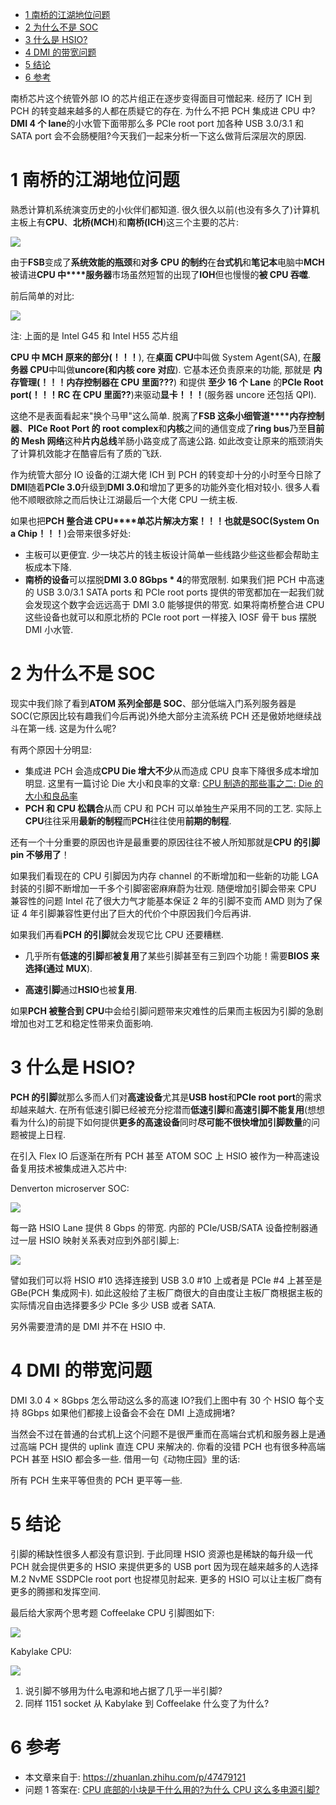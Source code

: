 
<!-- @import "[TOC]" {cmd="toc" depthFrom=1 depthTo=6 orderedList=false} -->

<!-- code_chunk_output -->

- [1 南桥的江湖地位问题](#1-南桥的江湖地位问题)
- [2 为什么不是 SOC](#2-为什么不是-soc)
- [3 什么是 HSIO?](#3-什么是-hsio)
- [4 DMI 的带宽问题](#4-dmi-的带宽问题)
- [5 结论](#5-结论)
- [6 参考](#6-参考)

<!-- /code_chunk_output -->

南桥芯片这个统管外部 IO 的芯片组正在逐步变得面目可憎起来. 经历了 ICH 到 PCH 的转变越来越多的人都在质疑它的存在. 为什么不把 PCH 集成进 CPU 中?**DMI 4 个 lane**的小水管下面带那么多 PCIe root port 加各种 USB 3.0/3.1 和 SATA port 会不会肠梗阻?今天我们一起来分析一下这么做背后深层次的原因.

# 1 南桥的江湖地位问题

熟悉计算机系统演变历史的小伙伴们都知道. 很久很久以前(也没有多久了)计算机主板上有**CPU**、**北桥(MCH**)和**南桥(ICH**)这三个主要的芯片:

![](./images/2019-04-22-16-59-59.png)

由于**FSB**变成了**系统效能的瓶颈**和**对多 CPU 的制约**在**台式机**和**笔记本**电脑中**MCH**被请进**CPU 中****服务器**市场虽然短暂的出现了**IOH**但也慢慢的**被 CPU 吞噬**.

前后简单的对比:

![](./images/2019-04-22-17-01-31.png)

注: 上面的是 Intel G45 和 Intel H55 芯片组

**CPU 中 MCH 原来的部分(！！！**), 在**桌面 CPU**中叫做 System Agent(SA), 在**服务器 CPU**中叫做**uncore(和内核 core 对应**). 它基本还负责原来的功能, 那就是 **内存管理(！！！内存控制器在 CPU 里面???**) 和提供 **至少 16 个 Lane** 的**PCIe Root port(！！！RC 在 CPU 里面??**)来驱动**显卡！！！**(服务器 uncore 还包括 QPI).

这绝不是表面看起来"换个马甲"这么简单. 脱离了**FSB 这条小细管道****内存控制器**、**PICe Root Port 的 root complex**和**内核**之间的通信变成了**ring bus**乃至**目前的 Mesh 网络**这种**片内总线**羊肠小路变成了高速公路. 如此改变让原来的瓶颈消失了计算机效能才在酷睿后有了质的飞跃.

作为统管大部分 IO 设备的江湖大佬 ICH 到 PCH 的转变却十分的小时至今日除了**DMI**随着**PCIe 3.0**升级到**DMI 3.0**和增加了更多的功能外变化相对较小. 很多人看他不顺眼欲除之而后快让江湖最后一个大佬 CPU 一统主板.

如果也把**PCH 整合进 CPU****单芯片解决方案！！！**也就是**SOC(System On a Chip！！！**)会带来很多好处:

- 主板可以更便宜. 少一块芯片的钱主板设计简单一些线路少些这些都会帮助主板成本下降.
- **南桥的设备**可以摆脱**DMI 3.0 8Gbps \* 4**的带宽限制. 如果我们把 PCH 中高速的 USB 3.0/3.1 SATA ports 和 PCIe root ports 提供的带宽都加在一起我们就会发现这个数字会远远高于 DMI 3.0 能够提供的带宽. 如果将南桥整合进 CPU 这些设备也就可以和原北桥的 PCIe root port 一样接入 IOSF 骨干 bus 摆脱 DMI 小水管.

# 2 为什么不是 SOC

现实中我们除了看到**ATOM 系列全部是 SOC**、部分低端入门系列服务器是 SOC(它原因比较有趣我们今后再说)外绝大部分主流系统 PCH 还是傲娇地继续战斗在第一线. 这是为什么呢?

有两个原因十分明显:

- 集成进 PCH 会造成**CPU Die 增大不少**从而造成 CPU 良率下降很多成本增加明显. 这里有一篇讨论 Die 大小和良率的文章: [CPU 制造的那些事之二: Die 的大小和良品率](https://zhuanlan.zhihu.com/p/29767262)
- **PCH 和 CPU 松耦合**从而 CPU 和 PCH 可以单独生产采用不同的工艺. 实际上**CPU**往往采用**最新的制程**而**PCH**往往使用**前期的制程**.

还有一个十分重要的原因也许是最重要的原因往往不被人所知那就是**CPU 的引脚 pin 不够用了**！

如果我们看现在的 CPU 引脚因为内存 channel 的不断增加和一些新的功能 LGA 封装的引脚不断增加一千多个引脚密密麻麻蔚为壮观. 随便增加引脚会带来 CPU 兼容性的问题 Intel 花了很大力气才能基本保证 2 年的引脚不变而 AMD 则为了保证 4 年引脚兼容性更付出了巨大的代价个中原因我们今后再讲.

如果我们再看**PCH 的引脚**就会发现它比 CPU 还要糟糕.

- 几乎所有**低速的引脚**都**被复用**了某些引脚甚至有三到四个功能！需要**BIOS 来选择(通过 MUX**).

- **高速引脚**通过**HSIO**也被**复用**.

如果**PCH 被整合到 CPU**中会给引脚问题带来灾难性的后果而主板因为引脚的急剧增加也对工艺和稳定性带来负面影响.

# 3 什么是 HSIO?

**PCH 的引脚**就那么多而人们对**高速设备**尤其是**USB host**和**PCIe root port**的需求却越来越大. 在所有低速引脚已经被充分挖潜而**低速引脚**和**高速引脚不能复用**(想想看为什么)的前提下如何提供**更多的高速设备**同时**尽可能不很快增加引脚数量**的问题被提上日程.

在引入 Flex IO 后逐渐在所有 PCH 甚至 ATOM SOC 上 HSIO 被作为一种高速设备复用技术被集成进入芯片中:

Denverton microserver SOC:

![](./images/2019-04-22-17-35-09.png)

每一路 HSIO Lane 提供 8 Gbps 的带宽. 内部的 PCIe/USB/SATA 设备控制器通过一层 HSIO 映射关系表对应到外部引脚上:

![](./images/2019-04-22-17-35-33.png)

譬如我们可以将 HSIO \#10 选择连接到 USB 3.0 \#10 上或者是 PCIe \#4 上甚至是 GBe(PCH 集成网卡). 如此这般给了主板厂商很大的自由度让主板厂商根据主板的实际情况自由选择要多少 PCIe 多少 USB 或者 SATA.

另外需要澄清的是 DMI 并不在 HSIO 中.

# 4 DMI 的带宽问题

DMI 3.0 4 × 8Gbps 怎么带动这么多的高速 IO?我们上图中有 30 个 HSIO 每个支持 8Gbps 如果他们都接上设备会不会在 DMI 上造成拥堵?

当然会不过在普通的台式机上这个问题不是很严重而在高端台式机和服务器上是通过高端 PCH 提供的 uplink 直连 CPU 来解决的. 你看的没错 PCH 也有很多种高端 PCH 甚至 HSIO 都会多一些. 借用一句《动物庄园》里的话:

所有 PCH 生来平等但贵的 PCH 更平等一些.

# 5 结论

引脚的稀缺性很多人都没有意识到. 于此同理 HSIO 资源也是稀缺的每升级一代 PCH 就会提供更多的 HSIO 来提供更多的 USB port 因为现在越来越多的人选择 M.2 NvME SSDPCIe root port 也捉襟见肘起来. 更多的 HSIO 可以让主板厂商有更多的腾挪和发挥空间.

最后给大家两个思考题 Coffeelake CPU 引脚图如下:

![](./images/2019-04-23-09-03-17.png)

Kabylake CPU:

![](./images/2019-04-23-09-03-33.png)

1. 说引脚不够用为什么电源和地占据了几乎一半引脚?
2. 同样 1151 socket 从 Kabylake 到 Coffeelake 什么变了为什么?

# 6 参考

- 本文章来自于: https://zhuanlan.zhihu.com/p/47479121
- 问题 1 答案在: [CPU 底部的小块是干什么用的?为什么 CPU 这么多电源引脚?](https://zhuanlan.zhihu.com/p/48593932)